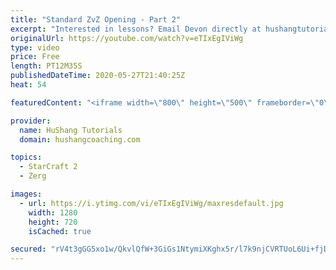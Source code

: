 ```yaml
---
title: "Standard ZvZ Opening - Part 2"
excerpt: "Interested in lessons? Email Devon directly at hushangtutorials@outlook.com ------------------------------------------------------------------------------------------------------- Want to support HuShang Tutorials directly? Patreon is a website where you can contribute a monthly donation that will help"
originalUrl: https://youtube.com/watch?v=eTIxEgIViWg
type: video
price: Free
length: PT12M35S
publishedDateTime: 2020-05-27T21:40:25Z
heat: 54

featuredContent: "<iframe width=\"800\" height=\"500\" frameborder=\"0\" src=\"https://www.youtube.com/embed/eTIxEgIViWg\" allow=\"accelerometer; autoplay; encrypted-media; gyroscope; picture-in-picture\" allowfullscreen></iframe>"

provider:
  name: HuShang Tutorials
  domain: hushangcoaching.com

topics:
  - StarCraft 2
  - Zerg

images:
  - url: https://i.ytimg.com/vi/eTIxEgIViWg/maxresdefault.jpg
    width: 1280
    height: 720
    isCached: true

secured: "rV4t3gGG5xo1w/QkvlQfW+3GiGs1NtymiXKghx5r/l7k9njCVRTUoL6Ui+fjDgZdZY+W9aDmtTZMZCx4idYE61NicK8zk8F111/k6amQCLk1W0KJx7toCAApAqzHZ5ITPldfao8TSmf/hRpBNYEulz1cjsP3WDLXgO9PQFGxqJztfsuHWHh+DJPb6yqu/EH1/eM2FGZrjLR/QtjsPN0Eaao4AbOf5MTAeuSus5qRISQoI1+t2T9SnwL9lOI6e+J1fv4zB7F+5QNL0nDE50wvBD91liR7ah+qMdOZqAhOfJOMj4h5ZReWAxNzc/uHsL1cVMra+lGO85vqnD5q3BbckI59AjrfQLvwjKNnW9QWUCVfJK6g3OB8LIbG6c0PtsJ8l700roG19o9emynMOcweuY+KfisBQ2/KD+x28YAcabs=;yA8sa+nex4E/sQRwb+fhSQ=="
---
```


